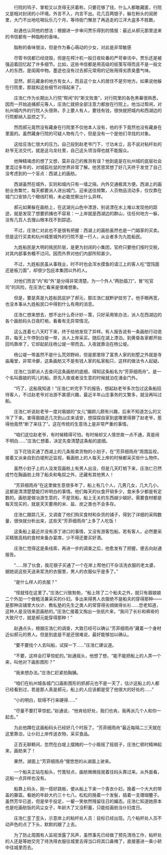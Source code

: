 　　行院的鸨子、掌柜又以贪得无厌着称，只要花够了钱，什么人都敢藏匿，行院又是相对封闭的小环境。外言不入，内言不出。花几百两银子，躲在粉头的闺房里，大门不出地吃喝玩乐几个月，等待衙门懈怠了再逃走的江洋大盗多不胜数。

　　赵通也认同他的想法：根据进一步审问贾乐得到的情报：最近从郝元那里送来的书信都有一种脂粉的香味。

　　脂粉的香味很淡，但是作为春心萌动的少女，对此是非常敏感

　　尽管书信都已经烧毁，但是在榨汁机一般日夜轮番的严苛审讯中，贾乐还是被强迫着回忆起了许多细节。比如，这些书信都是用高级的纸笺写得而且不是一般文人的东西，是闺阁中物。墨迹也没有过去郝元常用的记账用得劣质臭墨气味。

　　显然，郝元藏身的地方有女人，而且这个女人的居住不是穷地方。如果说他躲在行院里，那就和这些细节对得起来了。

　　庄浩仁作为长期出入行院“帮闲”的“斯文败类”，对行院里的各色黑幕很熟悉，因而一开始追捕郝元等人，庄浩仁就把全部注意力都放在行院上。他当过帮闲，对杭州城内外的行院人头很熟，手上要人有人，要钱有钱，很快就把城内和西湖边的行院都纳入监控之下。

　　然而郝元竟然没有藏身在行院里不仅他本人没有，他的手下竟然也没有藏身在里面的。虽然藏身行院的可疑人物有几个，但是没有一个是他们寻找的对象。

　　这给庄浩仁很大的压力。自己投到赵老爷门下，寸功未立，且不说对粘杆处的赵爷无法交代，就是这乌龙社里，自己这头领当得也就不能服众。

　　他殚精竭虑的想了又想，莫非自己的推测有误？他到底是在杭州城的底层社会里混过多年的，对城狐社鼠的世界非常了解。他苦思冥想了好几天终于发觉了自己没考虑到的一个盲点：西湖上的画舫。

　　西湖虽然在城外，实则和城内只有一墙之隔，内外交通极其方便。西湖上的画舫业务繁忙，每天都要派人进出城门，迎来送往频繁，人员物品流动多，仅仅靠在城门口安排几个眼线盯梢，未必能觉察出什么异样。

　　郝元如果躲在画舫上，在这湖光山色中漂游，别说漂在水上难以发现他的踪迹，就是发现了想要抓捕也不容易：一上岸就是西湖边的群山，往任何地方一躲，没有几百人去搜山根本找不到踪迹。

　　不过，庄浩仁对此也不是很有把握：西湖上的画舫虽然也是一门娼家的买卖。但是这行买卖和杭州城里城外的行院不是一行人，从业者多为九姓船民。

　　九姓船民是大明的贱民阶层，是更为封闭的小集团，官府只要他们按时交税，对其内部事务概不过问。因而外界对他们内部所知甚少。

　　不过，九姓船民虽从事贱业，时不时也会浑水摸鱼的请江上的客人吃“馄饨面还是板刀面”，却很少包庇本集团以外的人。

　　对他们而言“内”和“外”是分得非常清楚。为一个外人“两肋插刀”，冒“吃官司”的风险，在庄浩仁看来是很难想象。

　　但是，要是真是九姓船民庇护了郝元，那庄浩仁就黔驴技穷了。他手眼再宽，也没本事从九姓船民口中得到什么有用的消息。

　　庄浩仁想来想去，想不出什么奇计妙－策，只好采用笨办法，派人在西湖边的各个画舫码头日夜盯梢，看看有无异常情况。

　　这么连着七八天盯下来，终于给他发现了异样。有人报告说有一条画舫行动诡异，每天上午停到白堤一带，派人上岸采买。随后在湖上漂泊。到黄昏各家都开始回坞靠岸了，它却起航往杨公堤一带而去。入夜就靠泊在杨公堤。

　　杨公堤一带虽然不是什么荒郊野岭，但是那里除了富贵人家的别墅之外就是寺庙庵堂，非常冷僻，这条画舫又不是有钱人家的私家船只，这样的做法令人起疑。

　　庄浩仁当即派人去查问这条画舫的底细，得知这条船名为“芳菲细雨舟”。是一个名叫眉娘的鸨儿的船。原先入夜或者没生意的时候就泊在涌金门外。

　　“巧了，这船我知道！”庄浩仁听完手下的报告，想起赵老爷多次包过这条船招待客人，不过赵老爷对冶游不甚感兴趣，最近半年山庄事务的又繁多，就没再叫过船。

　　庄浩仁听说赵老爷一度对眉娘的“女儿”媚颜儿颇有兴趣，后来不知道怎么的又冷了下来。害得眉娘还几次到山庄来请安，想探探自家到底哪里得罪了赵老爷，惹得他竟然“断了来往了”。这在传统的生意场上是非常严重的事情。

　　“咱们这位赵老爷，有时候精得可怕，有时候却又人情世故一点不通，真是闹不明白……”庄浩仁想着，决定先查清楚这条船的底细。

　　当下花钱买通了西湖上的几条贩卖货物的小划子，在“芳菲细雨舟”周围监视，接着又派亲自到白堤附近监视，看画舫上的人每天上岸的时候都采买些什么物件。

　　虽然小划子上的人没发现画舫上有男人出没，但是几天盯梢下来，庄浩仁已然成竹在胸画舫上除了船夫和龟奴之外，还藏有其他男人！

　　“芳菲细雨舟”在这里做生意很多年了，船上有几个人，几男几女，几大几小，这都是清清楚楚能打听明白的事情。他们每天的伙食开销多少，食米多少都是有定数的。画舫是做冶游生意的，不是货船，船上无关的东西越少越好。需要食材都是每天现买的，就是天天要用的米、盐、炭之类也不会多存。

　　庄浩仁跟踪几天，又调查了他们购买食材和杂货的铺子，得到了详细的采购数量，很快就分析出来，这些天“芳菲细雨舟”上多了人吃饭！

　　这条船上最近并没有添丁进口的事情，又没有游客包船。若有客人，必然要采买精致高档的食材来备办宴席，少不得还要买好酒。

　　庄浩仁觉得这是条线索，再进一步的调查之后，他愈发有了把握，便去向赵通报告。

　　“……除了伙食，我花银子买通了一个在岸上帮他们干杂活洗衣服的老太婆，据她说这些天送来浆洗的衣服里，男人的衣服似乎是多了。”

　　“是什么样人的衣服？”

　　“怪就怪在这里了。”庄浩仁兴致勃勃，“船上除了二个船夫之外，就只有眉娘娘二个外加一个做粗活兼采买的仆妇。多出来得男人衣服绝不是船夫的穿得那种——是那种店铺里大伙计、教私塾的先生之类人的常穿得劣绸做得长衫……您老知道，这种人是没钱来逛画舫的。”庄浩仁接着又掏出一张纸片来，“我问了长衫和裤褂的大致尺寸，就是郝元能穿得那种！”

　　赵通点头，根据庄浩仁的调查，大致已经可以确认“芳菲细雨舟”藏着一个身材近似郝元的男人。但是到底是不是还很难说，最好能够加以确认。

　　“要不要找个人去叫船，试探一下……”庄浩仁建议道。

　　“不要，这样会打草惊蛇的。”赵通摇头，他想了想，“能不能把船上的人弄一个来，叫他对下画影图形？”

　　“我来想办法。”庄浩仁赶紧拍胸脯。

　　“咱们在杭州城各城门口画影图形的抓郝元也不是一天了，估计这船上的人都已经看到过，若是那人真是郝元，船上的人应该都是受了他很大的好处的……”

　　“小的明白，软得不行来硬得……”

　　“尽量不要打草惊蛇。”赵通说，“他肯给好处，我们也肯。我再派几个人和你一起去。”

　　为此他蹲在这画船码头已经好几个时辰了。“芳菲细雨舟”最近每隔二三天就在这里靠泊，让仆妇上岸传送衣物，采买食品。

　　正百无聊赖间，忽然在白堤上摆摊的一个小贩摇了摇扇子，庄浩仁顿时精神起来，画舫来了！

　　果然，湖面上“芳菲细雨舟”慢悠悠的从湖面上驶来。

　　一个船夫正站在船头，竹篙轻点，画舫微微摇晃着往码头靠过来。从外面看，这船一点异样也没有。

　　船靠上码头，刚一搭好跳板，便从船上下来一个青衣仆妇，挽着一个大大的带盖的藤篮。看她的年龄大约三十七八，松松的挽着一个发髻，插着一支珊瑚簪子。虽然芳华已逝，但是举手投足，一颦一笑依然残留往日的媚态。庄浩仁知道她原本也是吃画舫饭的风尘女子，年龄大了又没积蓄，只能给画舫当仆妇度日。

　　庄浩仁歪了歪头，示意岸上的粘杆处人员：目标已经出现。几个粘杆处人员不动声色的点了下头，默默的跟了上去。

　　为了防止周围有人监视泄露了风声，虽然事先已经做了预先清场工作，粘杆处的人还是等她交完了待洗得衣服往城里去得当口将其口鼻掩了，直接塞进一乘小轿中往城里而去。
